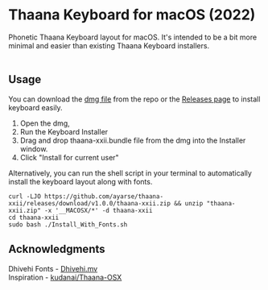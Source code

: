# Thaana Keyboard for macOS (2022)
Phonetic Thaana Keyboard layout for macOS. It's intended to be a bit more minimal and easier than existing Thaana Keyboard installers.
<br><br>


## Usage

You can download the [dmg file](Thaana%20XXII.dmg) from the repo or the [Releases page](https://github.com/ayarse/thaana-xxii/releases) to install keyboard easily. 

1. Open the dmg, 
2. Run the Keyboard Installer
3. Drag and drop thaana-xxii.bundle file from the dmg into the Installer window. 
4. Click "Install for current user"

Alternatively, you can run the shell script in your terminal to automatically install the keyboard layout along with fonts.  

```shell
curl -LJO https://github.com/ayarse/thaana-xxii/releases/download/v1.0.0/thaana-xxii.zip && unzip "thaana-xxii.zip" -x '__MACOSX/*' -d thaana-xxii
cd thaana-xxii
sudo bash ./Install_With_Fonts.sh
```

## Acknowledgments
Dhivehi Fonts - [Dhivehi.mv](https://dhivehi.mv/)  
Inspiration - [kudanai/Thaana-OSX](https://github.com/kudanai/Thaana-OSX)